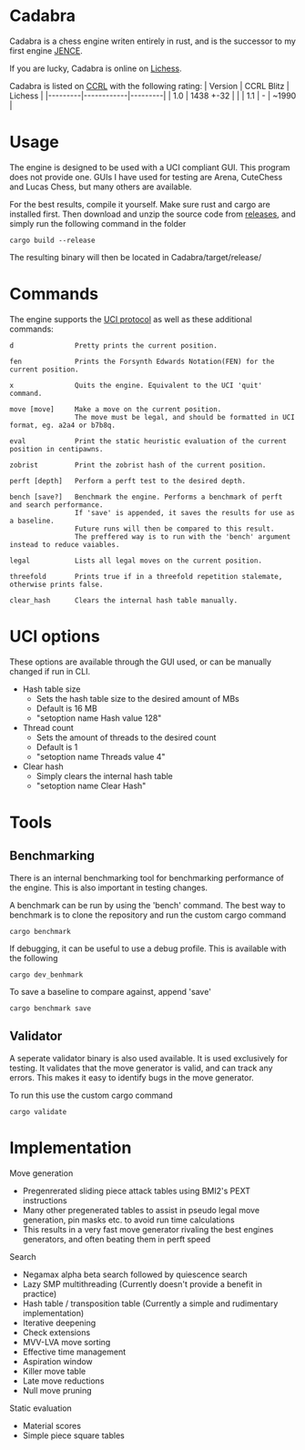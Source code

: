 # Cadabra

Cadabra is a chess engine writen entirely in rust, and is the successor to my first engine [JENCE](https://github.com/PQNebel/JENChessEngine).

If you are lucky, Cadabra is online on [Lichess](https://lichess.org/@/CadabraBot).

Cadabra is listed on [CCRL](http://ccrl.chessdom.com/ccrl/404/) with the following rating:
| Version | CCRL Blitz | Lichess |
|---------|------------|---------|
| 1.0     | 1438 +-32  |         |
| 1.1     |     -      |  ~1990  |

# Usage

The engine is designed to be used with a UCI compliant GUI. This program does not provide one. GUIs I have used for testing are Arena, CuteChess and Lucas Chess, but many others are available.

<!---
Precompiled binaries are provided under [releases](https://github.com/JENebel/Cadabra/releases). The BMI2 versions are prefferable, but may not be supported on older machines.
-->

For the best results, compile it yourself. Make sure rust and cargo are installed first. Then download and unzip the source code from [releases](https://github.com/JENebel/Cadabra/releases), and simply run the following command in the folder

    cargo build --release

The resulting binary will then be located in Cadabra/target/release/

# Commands

The engine supports the [UCI protocol](https://backscattering.de/chess/uci/) as well as these additional commands:

    d               Pretty prints the current position.

    fen             Prints the Forsynth Edwards Notation(FEN) for the current position.

    x               Quits the engine. Equivalent to the UCI 'quit' command.

    move [move]     Make a move on the current position.
                    The move must be legal, and should be formatted in UCI format, eg. a2a4 or b7b8q.

    eval            Print the static heuristic evaluation of the current position in centipawns.

    zobrist         Print the zobrist hash of the current position.

    perft [depth]   Perform a perft test to the desired depth.

    bench [save?]   Benchmark the engine. Performs a benchmark of perft and search performance.
                    If 'save' is appended, it saves the results for use as a baseline.
                    Future runs will then be compared to this result.
                    The preffered way is to run with the 'bench' argument instead to reduce vaiables.
  
    legal           Lists all legal moves on the current position.
  
    threefold       Prints true if in a threefold repetition stalemate, otherwise prints false.
  
    clear_hash      Clears the internal hash table manually.


<a id="options"></a>

# UCI options

These options are available through the GUI used, or can be manually changed if run in CLI.
  - Hash table size
    - Sets the hash table size to the desired amount of MBs
    - Default is 16 MB
    - "setoption name Hash value 128"
  - Thread count
    - Sets the amount of threads to the desired count
    - Default is 1
    - "setoption name Threads value 4"
  - Clear hash
    - Simply clears the internal hash table
    - "setoption name Clear Hash"

# Tools

## Benchmarking

There is an internal benchmarking tool for benchmarking performance of the engine. This is also important in testing changes.

A benchmark can be run by using the 'bench' command.
The best way to benchmark is to clone the repository and run the custom cargo command

    cargo benchmark

If debugging, it can be useful to use a debug profile. This is available with the following

    cargo dev_benhmark

To save a baseline to compare against, append 'save'

    cargo benchmark save

## Validator

A seperate validator binary is also used available. It is used exclusively for testing. It validates that the move generator is valid, and can track any errors. This makes it easy to identify bugs in the move generator.

To run this use the custom cargo command

    cargo validate

# Implementation

Move generation
  - Pregenrerated sliding piece attack tables using BMI2's PEXT instructions
  - Many other pregenerated tables to assist in pseudo legal move generation, pin masks etc. to avoid run time calculations
  - This results in a very fast move generator rivaling the best engines generators, and often beating them in perft speed

Search
  - Negamax alpha beta search followed by quiescence search
  - Lazy SMP multithreading (Currently doesn't provide a benefit in practice)
  - Hash table / transposition table (Currently a simple and rudimentary implementation)
  - Iterative deepening
  - Check extensions
  - MVV-LVA move sorting
  - Effective time management
  - Aspiration window
  - Killer move table
  - Late move reductions
  - Null move pruning

Static evaluation
  - Material scores
  - Simple piece square tables

